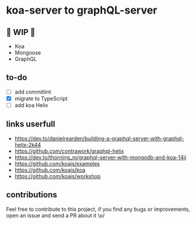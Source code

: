 # koa-server to graphQL-server
## 🚧 WIP 🚧
- Koa
- Mongoose
- GraphQL

## to-do
- [ ] add commitlint
- [x] migrate to TypeScript
- [ ] add koa Helix

## links userfull
- https://dev.to/danielrearden/building-a-graphql-server-with-graphql-helix-2k44
- https://github.com/contrawork/graphql-helix
- https://dev.to/thorning_m/graphql-server-with-mongodb-and-koa-14ij
- https://github.com/koajs/examples
- https://github.com/koajs/koa
- https://github.com/koajs/workshop

## contributions
Feel free to contribute to this project, if you find any bugs or improvements, open an issue and send a PR about it \o/
